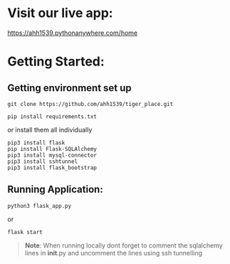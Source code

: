 # Visit our live app:
<https://ahh1539.pythonanywhere.com/home>
# Getting Started:

## Getting environment set up
```
git clone https://github.com/ahh1539/tiger_place.git
```
```
pip install requirements.txt
```
or install them all individually
```
pip3 install flask
pip install Flask-SQLAlchemy
pip3 install mysql-connector
pip3 install sshtunnel
pip3 install flask_bootstrap
```
## Running Application:
```
python3 flask_app.py
```
or
```
flask start
```


> **Note**: When running locally dont forget to comment the sqlalchemy lines in __init__.py and uncomment the lines using ssh tunnelling

